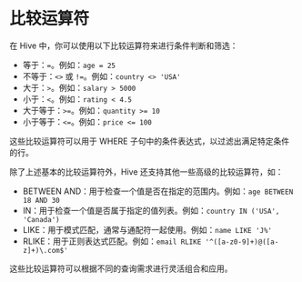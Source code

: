 # 比较运算符

在 Hive 中，你可以使用以下比较运算符来进行条件判断和筛选：

* 等于：`=`。例如：`age = 25`
* 不等于：`<>` 或 `!=`。例如：`country <> 'USA'`
* 大于：`>`。例如：`salary > 5000`
* 小于：`<`。例如：`rating < 4.5`
* 大于等于：`>=`。例如：`quantity >= 10`
* 小于等于：`<=`。例如：`price <= 100`

这些比较运算符可以用于 WHERE 子句中的条件表达式，以过滤出满足特定条件的行。

除了上述基本的比较运算符外，Hive 还支持其他一些高级的比较运算符，如：

* BETWEEN AND：用于检查一个值是否在指定的范围内。例如：`age BETWEEN 18 AND 30`
* IN：用于检查一个值是否属于指定的值列表。例如：`country IN ('USA', 'Canada')`
* LIKE：用于模式匹配，通常与通配符一起使用。例如：`name LIKE 'J%'`
* RLIKE：用于正则表达式匹配。例如：`email RLIKE '^([a-z0-9]+)@([a-z]+)\.com$'`

这些比较运算符可以根据不同的查询需求进行灵活组合和应用。
